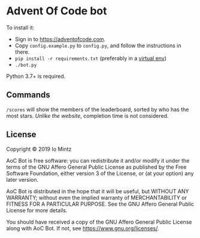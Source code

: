 # Advent Of Code bot

To install it:
- Sign in to https://adventofcode.com.
- Copy `config.example.py` to `config.py`, and follow the instructions in there.
- `pip install -r requirements.txt` (preferably in a [virtual env](https://docs.python.org/3/library/venv.html))
- `./bot.py`

Python 3.7+ is required.

## Commands

`/scores` will show the members of the leaderboard, sorted by who has the most stars. *Unlike the website*,
completion time is not considered.

## License

Copyright © 2019 Io Mintz

AoC Bot is free software: you can redistribute it and/or modify
it under the terms of the GNU Affero General Public License as published
by the Free Software Foundation, either version 3 of the License, or
(at your option) any later version.

AoC Bot is distributed in the hope that it will be useful,
but WITHOUT ANY WARRANTY; without even the implied warranty of
MERCHANTABILITY or FITNESS FOR A PARTICULAR PURPOSE. See the
GNU Affero General Public License for more details.

You should have received a copy of the GNU Affero General Public License
along with AoC Bot. If not, see <https://www.gnu.org/licenses/>.
